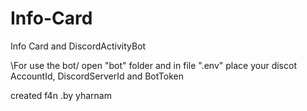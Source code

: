 # Info-Card
Info Card and DiscordActivityBot

\For use the bot/
open "bot" folder and in file ".env" place your discot AccountId, DiscordServerId and BotToken

created f4n
.by yharnam
